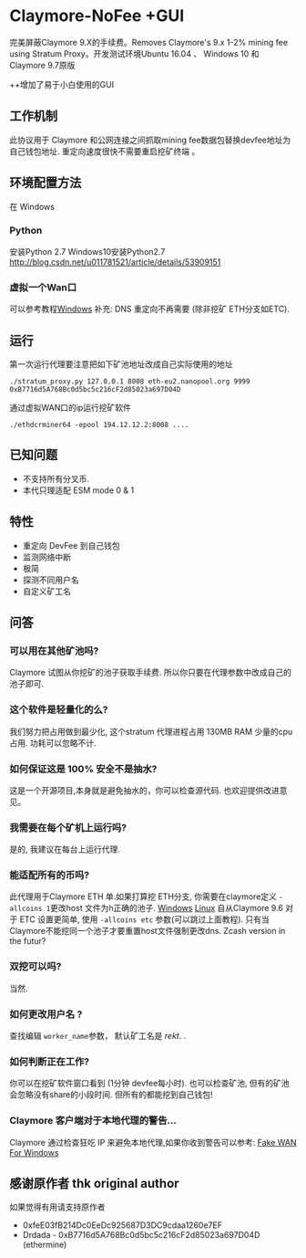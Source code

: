 # Claymore-NoFee  +GUI
完美屏蔽Claymore 9.X的手续费。Removes Claymore's 9.x 1-2% mining fee using Stratum Proxy。开发测试环境Ubuntu 16.04 、 Windows 10 和 Claymore 9.7原版

++增加了易于小白使用的GUI

## 工作机制
此协议用于 Claymore 和公网连接之间抓取mining fee数据包替换devfee地址为自己钱包地址. 重定向速度很快不需要重启挖矿终端 。

## 环境配置方法
在 Windows
### Python
安装Python 2.7 Windows10安装Python2.7 http://blog.csdn.net/u011781521/article/details/53909151

### 虚拟一个Wan口
可以参考教程[Windows](http://www.qukuai.top/d/53-wan-win)
补充: DNS 重定向不再需要 (除非挖矿 ETH分支如ETC).

## 运行
第一次运行代理要注意把如下矿池地址改成自己实际使用的地址
```
./stratum_proxy.py 127.0.0.1 8008 eth-eu2.nanopool.org 9999 0xB7716d5A768Bc0d5bc5c216cF2d85023a697D04D
```
通过虚拟WAN口的ip运行挖矿软件
```
./ethdcrminer64 -epool 194.12.12.2:8008 ....
```
## 已知问题
- 不支持所有分叉币.
- 本代只理适配 ESM mode 0 & 1

## 特性
- 重定向 DevFee 到自己钱包
- 监测网络中断
- 极简
- 探测不同用户名
- 自定义矿工名

## 问答

### 可以用在其他矿池吗?
Claymore 试图从你挖矿的池子获取手续费. 所以你只要在代理参数中改成自己的池子即可.

### 这个软件是轻量化的么?
我们努力把占用做到最少化, 这个stratum 代理进程占用 130MB RAM 少量的cpu占用. 功耗可以忽略不计.

### 如何保证这是 100% 安全不是抽水?
这是一个开源项目,本身就是避免抽水的，你可以检查源代码. 也欢迎提供改进意见。

### 我需要在每个矿机上运行吗?
是的, 我建议在每台上运行代理.

### 能适配所有的币吗?
此代理用于Claymore ETH 单.如果打算挖 ETH分支, 你需要在claymore定义 `-allcoins 1`更改host 文件为h正确的池子. [Windows](http://www.qukuai.top/d/54-redirecting-all-devfee-domains) [Linux](http://www.qukuai.top/d/55-redirecting-all-domains-linux)
自从Claymore 9.6 对于 ETC 设置更简单, 使用 `-allcoins etc` 参数(可以跳过上面教程).
只有当 Claymore不能挖同一个池子才要重置host文件强制更改dns.
Zcash version in the futur?  

### 双挖可以吗?
当然.

### 如何更改用户名 ?
查找编辑 `worker_name`参数， 默认矿工名是 _rekt_. .

### 如何判断正在工作?
你可以在挖矿软件窗口看到 (1分钟 devfee每小时). 也可以检查矿池, 但有的矿池会忽略没有share的小段时间. 但所有的都能挖到自己钱包!

### Claymore 客户端对于本地代理的警告...
Claymore 通过检查狂吃 IP 来避免本地代理,如果你收到警告可以参考: [Fake WAN For Windows](http://www.qukuai.top/d/53-wan-win)


## 感谢原作者 thk original author
如果觉得有用请支持原作者
- 0xfeE03fB214Dc0EeDc925687D3DC9cdaa1260e7EF
- Drdada - 0xB7716d5A768Bc0d5bc5c216cF2d85023a697D04D (ethermine)
